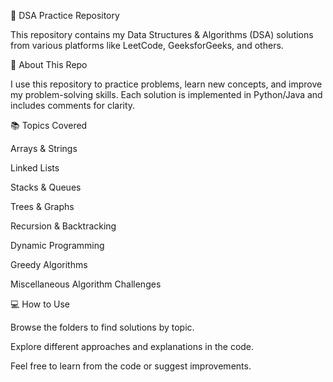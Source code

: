 🧩 DSA Practice Repository

This repository contains my Data Structures & Algorithms (DSA) solutions from various platforms like LeetCode, GeeksforGeeks, and others.

🔹 About This Repo

I use this repository to practice problems, learn new concepts, and improve my problem-solving skills. Each solution is implemented in Python/Java and includes comments for clarity.

📚 Topics Covered

Arrays & Strings

Linked Lists

Stacks & Queues

Trees & Graphs

Recursion & Backtracking

Dynamic Programming

Greedy Algorithms

Miscellaneous Algorithm Challenges

💻 How to Use

Browse the folders to find solutions by topic.

Explore different approaches and explanations in the code.

Feel free to learn from the code or suggest improvements.
